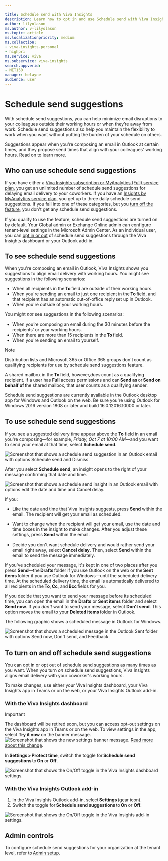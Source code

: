 ```yaml
---

title: Schedule send with Viva Insights
description: Learn how to opt in and use Schedule send with Viva Insights for suggestions on when to send email during your coworker's working hours
author: lilyolason
ms.author: v-lilyolason
ms.topic: article
ms.localizationpriority: medium 
ms.collection: 
- viva-insights-personal
- highpri
ms.service: viva 
ms.subservice: viva-insights 
search.appverid: 
- MET150 
manager: helayne
audience: user
---
```


# Schedule send suggestions

With schedule send suggestions, you can help minimize email disruptions to your colleagues outside their working hours or when they’re away from work. Schedule send suggestions also help you maintain the flexibility to work when you want without putting the burden of your schedule on others. 

Suggestions appear when you're composing an email in Outlook at certain times, and they propose send times that align with your colleagues' working hours. Read on to learn more.

## Who can use schedule send suggestions

If you have either a [Viva Insights subscription or MyAnalytics (Full) service plan](../Overview/plans-environments.md), you get an unlimited number of schedule send suggestions for delaying email delivery to your coworkers. If you have an [Insights by MyAnalytics service plan](../Overview/plans-environments.md), you get up to three daily schedule send suggestions. If you fall into one of these categories, but you [turn off the feature](#to-turn-on-and-off-schedule-send-suggestions), you don't get any schedule send suggestions.

If you qualify to use the feature, schedule send suggestions are turned on by default. Your Global admin or Exchange Online admin can configure tenant-level settings in the Microsoft Admin Center. As an individual user, you can [opt in or out](#to-turn-on-and-off-schedule-send-suggestions) of schedule send suggestions through the Viva Insights dashboard or your Outlook add-in.

## To see schedule send suggestions

When you're composing an email in Outlook, Viva Insights shows you suggestions to align email delivery with working hours. You might see suggestions in the following scenarios:

* When all recipients in the **To** field are outside of their working hours. 
* When you're sending an email to just one recipient in the **To** field, and that recipient has an automatic out-of-office reply set up in Outlook.
* When you're outside of your working hours.

You might *not* see suggestions in the following scenarios:

* When you’re composing an email during the 30 minutes before the recipients’ or your working hours. 
* When there are more than 15 recipients in the **To** field.
* When you're sending an email to yourself.

>[!Note]
> Distribution lists and Microsoft 365 or Office 365 groups don't count as qualifying recipients for use by schedule send suggestions feature.
>
> A shared mailbox in the **To** field, however,*does* count as a qualifying recipient. If a user has **Full** access permissions and can **Send as** or **Send on behalf of** the shared mailbox, that user counts as a qualifying sender.

Schedule send suggestions are currently available in the Outlook desktop app for Windows and Outlook on the web. Be sure you're using Outlook for Windows 2016 version 1808 or later and build 16.0.12016.10000 or later.

## To use schedule send suggestions

If you see a suggested delivery time appear above the **To** field in an email you're composing—for example, *Friday, Oct 7 at 10:00 AM*—and you want to send your email at that time, select  **Schedule send**.

![Screenshot that shows a schedule send suggestion in an Outlook email with options Schedule send and Dismiss.](../../Images/MyA/Use/schedule-send-banner1.png)

After you select **Schedule send**, an insight opens to the right of your message confirming that date and time.

![Screenshot that shows a schedule send insight in an Outlook email with options edit the date and time and Cancel delay.](../../Images/MyA/Use/schedule-send-insight.png)

If you:

* Like the date and time that Viva Insights suggests, press **Send** within the email. The recipient will get your email as scheduled.

* Want to change when the recipient will get your email, use the date and time boxes in the insight to make changes. After you adjust these settings, press **Send** within the email.

* Decide you don't want schedule  delivery and would rather send your email right away, select **Cancel delay**. Then, select **Send** within the email to send the message immediately.

If you've scheduled your message, it's kept in one of two places after you press **Send**—the **Drafts** folder if you use Outlook on the web or the **Sent items** folder if you use Outlook for Windows—until the scheduled delivery time. At the scheduled delivery time, the email is automatically delivered to all recipients in the **To**, **Cc**, and **Bcc** fields for you.

If you decide that you want to send your message before its scheduled time, you can open the email in the **Drafts** or **Sent items** folder and select **Send now**. If you *don't* want to send your message, select **Don't send**. This option moves the email to your **Deleted items** folder in Outlook.

The following graphic shows a scheduled message in Outlook for Windows.

![Screenshot that shows a scheduled message in the Outlook Sent folder with options Send now, Don't send, and Feedback.](../../Images/MyA/Use/schedule-send-sent-folder.png)

## To turn on and off schedule send suggestions

You can opt in or opt out of schedule send suggestions as many times as you want. When you turn *on* schedule send suggestions, Viva Insights aligns email delivery with your coworker's working hours.

To make changes, use either your Viva Insights dashboard, your Viva Insights app in Teams or on the web, or your Viva Insights Outlook add-in.

### With the Viva Insights dashboard

>[!IMPORTANT]
>The dashboard will be retired soon, but you can access opt-out settings on the Viva Insights app in Teams or on the web. To view settings in the app, select **Try it now** on the banner message.
>![Screenshot that shows the new settings banner message.](../../Images/mya/use/settings-banner.png)
> [Read more about this change](../reference/mya-retirement.md).

In **Settings > Protect time**, switch the toggle for **Schedule send suggestions** to **On** or **Off**.

![Screenshot that shows the On/Off toggle in the Viva Insights dashboard settings.](../../Images/MyA/Use/schedule-send-dashboard.png)

### With the Viva Insights Outlook add-in

1. In the Viva Insights Outlook add-in, select **Settings** (gear icon).
2. Switch the toggle for **Schedule send suggestions** to **On** or **Off**.

![Screenshot that shows the On/Off toggle in the Viva Insights add-in settings.](../../Images/MyA/Use/schedule-send-addin.png)

## Admin controls

To configure schedule send suggestions for your organization at the tenant level, refer to [Admin setup](../Setup/configure.md#to-enable-access-to-viva-digest-emails-the-dashboard-viva-insights-outlook-add-in-and-schedule-send-suggestions).

<!--## Video walk-through

Watch this video to take a closer look at schedule send experiences in Outlook.

<br><iframe src="https://player.vimeo.com/video/725822960?h=59923f2d8d" width="640" height="360" frameborder="0" allow="autoplay; fullscreen; picture-in-picture" allowfullscreen></iframe> -->
